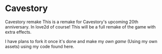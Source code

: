 # Cavestory
Cavestory remake This is a remake for Cavestory's upcoming 20th anniversary. In love2d of course! This will be a full remake of the game with extra effects.

I have plans to fork it once it's done and make my *own game* (Using my own assets) using my code found here.
